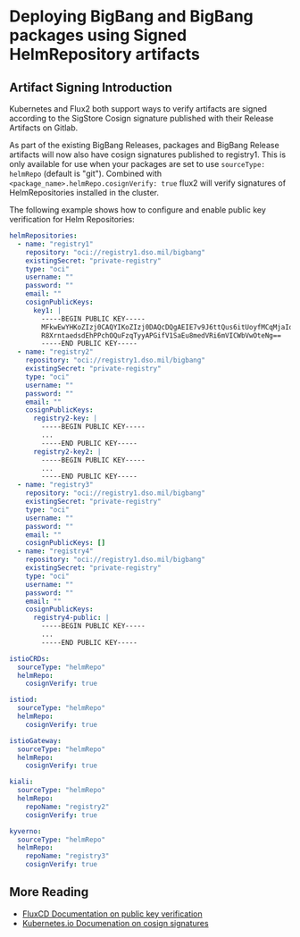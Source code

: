 # Deploying BigBang and BigBang packages using Signed HelmRepository artifacts

## Artifact Signing Introduction

Kubernetes and Flux2 both support ways to verify artifacts are signed according to the SigStore Cosign signature published with their Release Artifacts on Gitlab.

As part of the existing BigBang Releases, packages and BigBang Release artifacts will now also have  cosign signatures published to registry1. This is only available for use when your packages are set to use `sourceType: helmRepo` (default is "git"). Combined with `<package_name>.helmRepo.cosignVerify: true` flux2 will verify signatures of HelmRepositories installed in the cluster.

The following example shows how to configure and enable public key verification for Helm Repositories:

```yaml
helmRepositories:
  - name: "registry1"
    repository: "oci://registry1.dso.mil/bigbang"
    existingSecret: "private-registry"
    type: "oci"
    username: ""
    password: ""
    email: ""
    cosignPublicKeys:
      key1: |
        -----BEGIN PUBLIC KEY-----
        MFkwEwYHKoZIzj0CAQYIKoZIzj0DAQcDQgAEIE7v9J6ttQus6itUoyfMCqMjaIqm
        R8XrntaedsdEhPPchOQuFzqTyyAPGifV1SaEu8medVRi6mVICWbVwOteNg==
        -----END PUBLIC KEY-----
  - name: "registry2"
    repository: "oci://registry1.dso.mil/bigbang"
    existingSecret: "private-registry"
    type: "oci"
    username: ""
    password: ""
    email: ""
    cosignPublicKeys:
      registry2-key: |
        -----BEGIN PUBLIC KEY-----
        ...
        -----END PUBLIC KEY-----
      registry2-key2: |
        -----BEGIN PUBLIC KEY-----
        ...
        -----END PUBLIC KEY-----
  - name: "registry3"
    repository: "oci://registry1.dso.mil/bigbang"
    existingSecret: "private-registry"
    type: "oci"
    username: ""
    password: ""
    email: ""
    cosignPublicKeys: []
  - name: "registry4"
    repository: "oci://registry1.dso.mil/bigbang"
    existingSecret: "private-registry"
    type: "oci"
    username: ""
    password: ""
    email: ""
    cosignPublicKeys: 
      registry4-public: |
        -----BEGIN PUBLIC KEY-----
        ...
        -----END PUBLIC KEY-----

istioCRDs:
  sourceType: "helmRepo"
  helmRepo:
    cosignVerify: true

istiod:
  sourceType: "helmRepo"
  helmRepo:
    cosignVerify: true

istioGateway:
  sourceType: "helmRepo"
  helmRepo:
    cosignVerify: true

kiali:
  sourceType: "helmRepo"
  helmRepo:
    repoName: "registry2" 
    cosignVerify: true

kyverno:
  sourceType: "helmRepo"
  helmRepo:
    repoName: "registry3"
    cosignVerify: true
```

## More Reading

- [FluxCD Documentation on public key verification](https://fluxcd.io/flux/components/source/ocirepositories/#public-keys-verification)
- [Kubernetes.io Documenation on cosign signatures](https://kubernetes.io/docs/tasks/administer-cluster/verify-signed-artifacts/#verifying-image-signatures)
